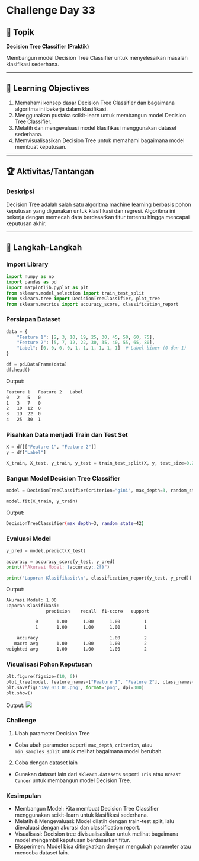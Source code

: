 # Challenge Day 33

## 📝 Topik
**Decision Tree Classifier (Praktik)**

Membangun model Decision Tree Classifier untuk menyelesaikan masalah klasifikasi sederhana.

---

## 🎯 Learning Objectives
1. Memahami konsep dasar Decision Tree Classifier dan bagaimana algoritma ini bekerja dalam klasifikasi.
2. Menggunakan pustaka scikit-learn untuk membangun model Decision Tree Classifier.
3. Melatih dan mengevaluasi model klasifikasi menggunakan dataset sederhana.
4. Memvisualisasikan Decision Tree untuk memahami bagaimana model membuat keputusan.

---

## 🏆 Aktivitas/Tantangan

### Deskripsi
Decision Tree adalah salah satu algoritma machine learning berbasis pohon keputusan yang digunakan untuk klasifikasi dan regresi. Algoritma ini bekerja dengan memecah data berdasarkan fitur tertentu hingga mencapai keputusan akhir.

---
## 🚀 Langkah-Langkah

### Import Library
```python
import numpy as np
import pandas as pd
import matplotlib.pyplot as plt
from sklearn.model_selection import train_test_split
from sklearn.tree import DecisionTreeClassifier, plot_tree
from sklearn.metrics import accuracy_score, classification_report
```

### Persiapan Dataset
```python
data = {
    "Feature 1": [2, 3, 10, 19, 25, 30, 45, 50, 60, 75],
    "Feature 2": [5, 7, 12, 22, 30, 35, 40, 55, 65, 80],
    "Label": [0, 0, 0, 0, 1, 1, 1, 1, 1, 1]  # Label biner (0 dan 1)
}

df = pd.DataFrame(data)
df.head()
```
Output:
```bash
Feature 1	Feature 2	Label
0	2	5	0
1	3	7	0
2	10	12	0
3	19	22	0
4	25	30	1
```

### Pisahkan Data menjadi Train dan Test Set
```python
X = df[["Feature 1", "Feature 2"]]
y = df["Label"]

X_train, X_test, y_train, y_test = train_test_split(X, y, test_size=0.2, random_state=42)
```

### Bangun Model Decision Tree Classifier
```python
model = DecisionTreeClassifier(criterion="gini", max_depth=3, random_state=42)

model.fit(X_train, y_train)
```
Output:
```bash
DecisionTreeClassifier(max_depth=3, random_state=42)
```

### Evaluasi Model
```python
y_pred = model.predict(X_test)

accuracy = accuracy_score(y_test, y_pred)
print(f"Akurasi Model: {accuracy:.2f}")

print("Laporan Klasifikasi:\n", classification_report(y_test, y_pred))
```
Output:
```bash
Akurasi Model: 1.00
Laporan Klasifikasi:
               precision    recall  f1-score   support

           0       1.00      1.00      1.00         1
           1       1.00      1.00      1.00         1

    accuracy                           1.00         2
   macro avg       1.00      1.00      1.00         2
weighted avg       1.00      1.00      1.00         2
```

### Visualisasi Pohon Keputusan
```python
plt.figure(figsize=(10, 6))
plot_tree(model, feature_names=["Feature 1", "Feature 2"], class_names=["Class 0", "Class 1"], filled=True)
plt.savefig('Day_033_01.png', format='png', dpi=300)
plt.show()
```
Output:
<img src="https://github.com/rohmanurnr/100-Days-of-Python-ML-AI/blob/main/Day%20x/Day_033_01.png" width=”500”>

### Challenge
1. Ubah parameter Decision Tree

- Coba ubah parameter seperti `max_depth`, `criterion`, atau `min_samples_split` untuk melihat bagaimana model berubah.

2. Coba dengan dataset lain

- Gunakan dataset lain dari `sklearn.datasets` seperti `Iris` atau `Breast Cancer` untuk membangun model Decision Tree.

### Kesimpulan 
- Membangun Model: Kita membuat Decision Tree Classifier menggunakan scikit-learn untuk klasifikasi sederhana.
- Melatih & Mengevaluasi: Model dilatih dengan train-test split, lalu dievaluasi dengan akurasi dan classification report.
-  Visualisasi: Decision tree divisualisasikan untuk melihat bagaimana model mengambil keputusan berdasarkan fitur.
- Eksperimen: Model bisa ditingkatkan dengan mengubah parameter atau mencoba dataset lain.
